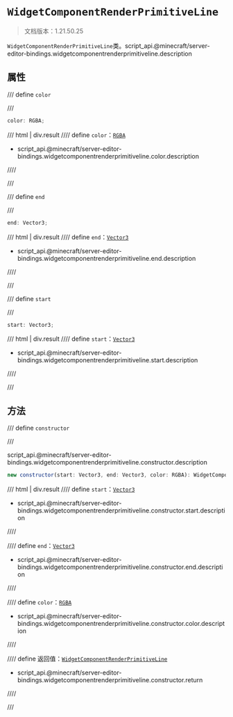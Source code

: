 # `WidgetComponentRenderPrimitiveLine`

> 文档版本：1.21.50.25

`WidgetComponentRenderPrimitiveLine`类。script_api.@minecraft/server-editor-bindings.widgetcomponentrenderprimitiveline.description

## 属性

/// define
`color`


///

```js
color: RGBA;
```

/// html | div.result
//// define
`color`：[`RGBA`](../../server/beta/rgba.md)

- script_api.@minecraft/server-editor-bindings.widgetcomponentrenderprimitiveline.color.description


////

///


/// define
`end`


///

```js
end: Vector3;
```

/// html | div.result
//// define
`end`：[`Vector3`](../../server/beta/vector3.md)

- script_api.@minecraft/server-editor-bindings.widgetcomponentrenderprimitiveline.end.description


////

///


/// define
`start`


///

```js
start: Vector3;
```

/// html | div.result
//// define
`start`：[`Vector3`](../../server/beta/vector3.md)

- script_api.@minecraft/server-editor-bindings.widgetcomponentrenderprimitiveline.start.description


////

///


## 方法

/// define
`constructor`


///

script_api.@minecraft/server-editor-bindings.widgetcomponentrenderprimitiveline.constructor.description

```js
new constructor(start: Vector3, end: Vector3, color: RGBA): WidgetComponentRenderPrimitiveLine
```

/// html | div.result
//// define
`start`：[`Vector3`](../../server/beta/vector3.md)

- script_api.@minecraft/server-editor-bindings.widgetcomponentrenderprimitiveline.constructor.start.description


////

//// define
`end`：[`Vector3`](../../server/beta/vector3.md)

- script_api.@minecraft/server-editor-bindings.widgetcomponentrenderprimitiveline.constructor.end.description


////

//// define
`color`：[`RGBA`](../../server/beta/rgba.md)

- script_api.@minecraft/server-editor-bindings.widgetcomponentrenderprimitiveline.constructor.color.description


////

//// define
返回值：[`WidgetComponentRenderPrimitiveLine`](./widgetcomponentrenderprimitiveline.md)

- script_api.@minecraft/server-editor-bindings.widgetcomponentrenderprimitiveline.constructor.return


////

///

